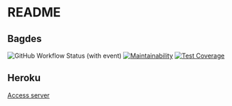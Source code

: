 # README

## Bagdes

![GitHub Workflow Status (with event)](https://img.shields.io/github/actions/workflow/status/Wesley-scarneiro/ESI-EACH/github-actions-demo.yml)
[![Maintainability](https://api.codeclimate.com/v1/badges/5f89c5f0a88773bc08ee/maintainability)](https://codeclimate.com/github/Wesley-scarneiro/ESI-EACH/maintainability)
[![Test Coverage](https://api.codeclimate.com/v1/badges/5f89c5f0a88773bc08ee/test_coverage)](https://codeclimate.com/github/Wesley-scarneiro/ESI-EACH/test_coverage)

## Heroku
[Access server](https://esi-each-c7a57701c3fb.herokuapp.com/)